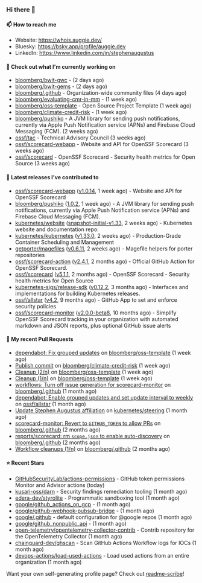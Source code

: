 ### Hi there 👋

#### 📫 How to reach me

- Website: https://whois.auggie.dev/
- Bluesky: https://bsky.app/profile/auggie.dev
- LinkedIn: https://www.linkedin.com/in/stephenaugustus

#### 👷 Check out what I'm currently working on

- [bloomberg/bwit-gwc](https://github.com/bloomberg/bwit-gwc) -  (2 days ago)
- [bloomberg/bwit-gems](https://github.com/bloomberg/bwit-gems) -  (2 days ago)
- [bloomberg/.github](https://github.com/bloomberg/.github) - Organization-wide community files (4 days ago)
- [bloomberg/evaluating-cmr-in-mm](https://github.com/bloomberg/evaluating-cmr-in-mm) -  (1 week ago)
- [bloomberg/oss-template](https://github.com/bloomberg/oss-template) - Open Source Project Template (1 week ago)
- [bloomberg/climate-credit-risk](https://github.com/bloomberg/climate-credit-risk) -  (1 week ago)
- [bloomberg/pushiko](https://github.com/bloomberg/pushiko) - A JVM library for sending push notifications, currently via Apple Push Notification service (APNs) and Firebase Cloud Messaging (FCM). (2 weeks ago)
- [ossf/tac](https://github.com/ossf/tac) - Technical Advisory Council (3 weeks ago)
- [ossf/scorecard-webapp](https://github.com/ossf/scorecard-webapp) - Website and API for OpenSSF Scorecard (3 weeks ago)
- [ossf/scorecard](https://github.com/ossf/scorecard) - OpenSSF Scorecard - Security health metrics for Open Source (3 weeks ago)

#### 🔭 Latest releases I've contributed to

- [ossf/scorecard-webapp](https://github.com/ossf/scorecard-webapp) ([v1.0.14](https://github.com/ossf/scorecard-webapp/releases/tag/v1.0.14), 1 week ago) - Website and API for OpenSSF Scorecard
- [bloomberg/pushiko](https://github.com/bloomberg/pushiko) ([1.0.2](https://github.com/bloomberg/pushiko/releases/tag/1.0.2), 1 week ago) - A JVM library for sending push notifications, currently via Apple Push Notification service (APNs) and Firebase Cloud Messaging (FCM).
- [kubernetes/website](https://github.com/kubernetes/website) ([snapshot-initial-v1.33](https://github.com/kubernetes/website/releases/tag/snapshot-initial-v1.33), 2 weeks ago) - Kubernetes website and documentation repo: 
- [kubernetes/kubernetes](https://github.com/kubernetes/kubernetes) ([v1.33.0](https://github.com/kubernetes/kubernetes/releases/tag/v1.33.0), 2 weeks ago) - Production-Grade Container Scheduling and Management
- [getporter/magefiles](https://github.com/getporter/magefiles) ([v0.6.11](https://github.com/getporter/magefiles/releases/tag/v0.6.11), 2 weeks ago) - Magefile helpers for porter repositories
- [ossf/scorecard-action](https://github.com/ossf/scorecard-action) ([v2.4.1](https://github.com/ossf/scorecard-action/releases/tag/v2.4.1), 2 months ago) - Official GitHub Action for OpenSSF Scorecard.
- [ossf/scorecard](https://github.com/ossf/scorecard) ([v5.1.1](https://github.com/ossf/scorecard/releases/tag/v5.1.1), 2 months ago) - OpenSSF Scorecard - Security health metrics for Open Source
- [kubernetes-sigs/release-sdk](https://github.com/kubernetes-sigs/release-sdk) ([v0.12.2](https://github.com/kubernetes-sigs/release-sdk/releases/tag/v0.12.2), 3 months ago) - Interfaces and implementations for building Kubernetes releases.
- [ossf/allstar](https://github.com/ossf/allstar) ([v4.2](https://github.com/ossf/allstar/releases/tag/v4.2), 9 months ago) - GitHub App to set and enforce security policies
- [ossf/scorecard-monitor](https://github.com/ossf/scorecard-monitor) ([v2.0.0-beta8](https://github.com/ossf/scorecard-monitor/releases/tag/v2.0.0-beta8), 10 months ago) - Simplify OpenSSF Scorecard tracking in your organization with automated markdown and JSON reports, plus optional GitHub issue alerts

#### 🔨 My recent Pull Requests

- [dependabot: Fix grouped updates](https://github.com/bloomberg/oss-template/pull/10) on [bloomberg/oss-template](https://github.com/bloomberg/oss-template) (1 week ago)
- [Publish commit](https://github.com/bloomberg/climate-credit-risk/pull/1) on [bloomberg/climate-credit-risk](https://github.com/bloomberg/climate-credit-risk) (1 week ago)
- [Cleanup (2/n)](https://github.com/bloomberg/oss-template/pull/9) on [bloomberg/oss-template](https://github.com/bloomberg/oss-template) (1 week ago)
- [Cleanup (1/n)](https://github.com/bloomberg/oss-template/pull/7) on [bloomberg/oss-template](https://github.com/bloomberg/oss-template) (1 week ago)
- [workflows: Turn off issue generation for scorecard-monitor](https://github.com/bloomberg/.github/pull/23) on [bloomberg/.github](https://github.com/bloomberg/.github) (1 month ago)
- [dependabot: Enable grouped updates and set update interval to weekly](https://github.com/ossf/allstar/pull/671) on [ossf/allstar](https://github.com/ossf/allstar) (1 month ago)
- [Update Stephen Augustus affiliation](https://github.com/kubernetes/steering/pull/290) on [kubernetes/steering](https://github.com/kubernetes/steering) (1 month ago)
- [scorecard-monitor: Revert to `GITHUB_TOKEN` to allow PRs](https://github.com/bloomberg/.github/pull/14) on [bloomberg/.github](https://github.com/bloomberg/.github) (2 months ago)
- [reports/scorecard: rm `scope.json` to enable auto-discovery](https://github.com/bloomberg/.github/pull/13) on [bloomberg/.github](https://github.com/bloomberg/.github) (2 months ago)
- [Workflow cleanups (1/n)](https://github.com/bloomberg/.github/pull/12) on [bloomberg/.github](https://github.com/bloomberg/.github) (2 months ago)

#### ⭐ Recent Stars

- [GitHubSecurityLab/actions-permissions](https://github.com/GitHubSecurityLab/actions-permissions) - GitHub token permissions Monitor and Advisor actions (today)
- [kusari-oss/darn](https://github.com/kusari-oss/darn) - Security findings remediation tooling (1 month ago)
- [edera-dev/styrolite](https://github.com/edera-dev/styrolite) - Programmatic sandboxing tool (1 month ago)
- [google/github_actions_on_gcp](https://github.com/google/github_actions_on_gcp) -  (1 month ago)
- [google/github-webhook-pubsub-bridge](https://github.com/google/github-webhook-pubsub-bridge) -  (1 month ago)
- [google/.github](https://github.com/google/.github) - default configuration for @google repos (1 month ago)
- [google/github_nonpublic_api](https://github.com/google/github_nonpublic_api) -  (1 month ago)
- [open-telemetry/opentelemetry-collector-contrib](https://github.com/open-telemetry/opentelemetry-collector-contrib) - Contrib repository for the OpenTelemetry Collector (1 month ago)
- [chainguard-dev/ghscan](https://github.com/chainguard-dev/ghscan) - Scan GitHub Actions Workflow logs for IOCs (1 month ago)
- [devops-actions/load-used-actions](https://github.com/devops-actions/load-used-actions) - Load used actions from an entire organization (1 month ago)



Want your own self-generating profile page? Check out [readme-scribe](https://github.com/muesli/readme-scribe)!
